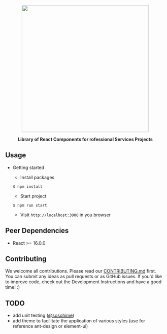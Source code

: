 
<div align="center" markdown="1">

<img src="https://yun.dui88.com/tuia/test/luckydog.jpeg" alt="" width="400">

**Library of React Components for rofessional Services Projects**
</div> 

## Usage

* Getting started

  * Install packages
  ```
  $ npm install
  ```
  * Start project
  ```
  $ npm run start
  ```
  * Visit `http://localhost:3000` in you browser

## Peer Dependencies

* React >= 16.0.0

## Contributing

We welcome all contributions. Please read our [CONTRIBUTING.md](https://github.com/dreamtian/library-react/blob/master/CONTRIBUTING.md) first. You can submit any ideas as pull requests or as GitHub issues. If you'd like to improve code, check out the Development Instructions and have a good time! :)

## TODO

* add unit testing ([@sosohime](https://github.com/sosohime))
* add theme to facilitate the application of various styles (use for reference ant-design or element-ui)

